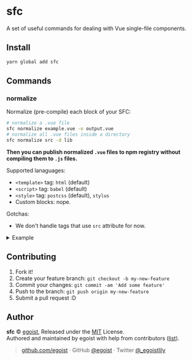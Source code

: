 
# sfc

A set of useful commands for dealing with Vue single-file components.

## Install

```bash
yarn global add sfc
```

## Commands

### normalize

Normalize (pre-compile) each block of your SFC:

```bash
# normalize a .vue file
sfc normalize example.vue -o output.vue
# normalize all .vue files inside a directory
sfc normalize src -d lib
```

__Then you can publish normalized `.vue` files to npm registry without compiling them to `.js` files.__

Supported lanaguages:

- `<template>` tag: `html` (default)
- `<script>` tag: `babel` (default)
- `<style>` tag: `postcss` (default), `stylus`
- Custom blocks: nope.

Gotchas:

- We don't handle tags that use `src` attribute for now.

<details><summary>Example</summary><br>

In:

```vue
<template>
  <div class="foo">
    {{ count }}
  </div>
</template>

<script>
export default {
  data() {
    return {
      count: 0
    }
  }
}
</script>

<style lang="stylus" scoped>
@import './colors.styl'

.foo 
  color: $color
</style>
```

Out:

```vue
<template>  
  <div class="foo">
    {{ count }}
  </div>
</template>

<script>
export default {
  data: function data() {
    return {
      count: 0
    };
  }
};
</script>

<style scoped>
.foo {
  color: #f00;
}
</style>
```
</details>

## Contributing

1. Fork it!
2. Create your feature branch: `git checkout -b my-new-feature`
3. Commit your changes: `git commit -am 'Add some feature'`
4. Push to the branch: `git push origin my-new-feature`
5. Submit a pull request :D


## Author

**sfc** © [egoist](https://github.com/egoist), Released under the [MIT](./LICENSE) License.<br>
Authored and maintained by egoist with help from contributors ([list](https://github.com/egoist/sfc/contributors)).

> [github.com/egoist](https://github.com/egoist) · GitHub [@egoist](https://github.com/egoist) · Twitter [@_egoistlily](https://twitter.com/_egoistlily)
